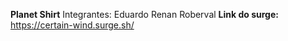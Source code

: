 **Planet Shirt**
Integrantes:
Eduardo
Renan
Roberval
**Link do surge:**
https://certain-wind.surge.sh/
